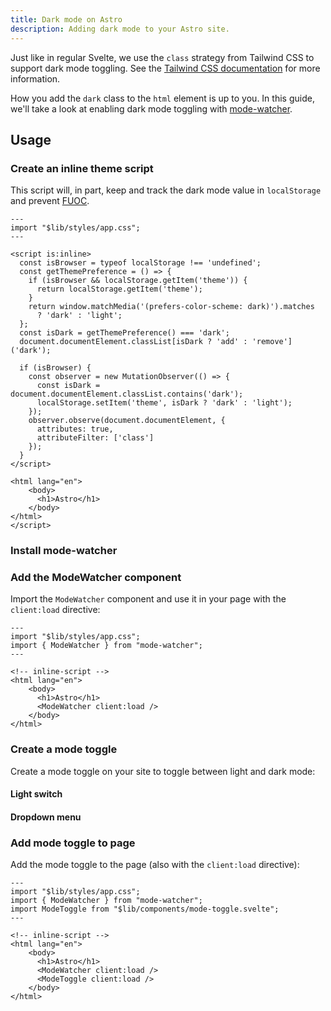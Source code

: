 ```yaml
---
title: Dark mode on Astro
description: Adding dark mode to your Astro site.
---
```


<script>
  import { Steps, ComponentPreview, PMInstall } from "$lib/components/docs";
</script>

Just like in regular Svelte, we use the `class` strategy from Tailwind CSS to support dark mode toggling. See the [Tailwind CSS documentation](https://tailwindcss.com/docs/dark-mode#toggling-dark-mode-manually) for more information.

How you add the `dark` class to the `html` element is up to you. In this guide, we'll take a look at enabling dark mode toggling with [mode-watcher](https://github.com/svecosystem/mode-watcher).

## Usage

<Steps>

### Create an inline theme script

This script will, in part, keep and track the dark mode value in `localStorage` and prevent [FUOC](https://en.wikipedia.org/wiki/Flash_of_unstyled_content).

```astro title="src/pages/index.astro" {5-27} showLineNumbers
---
import "$lib/styles/app.css";
---

<script is:inline>
  const isBrowser = typeof localStorage !== 'undefined';
  const getThemePreference = () => {
    if (isBrowser && localStorage.getItem('theme')) {
      return localStorage.getItem('theme');
    }
    return window.matchMedia('(prefers-color-scheme: dark)').matches
      ? 'dark' : 'light';
  };
  const isDark = getThemePreference() === 'dark';
  document.documentElement.classList[isDark ? 'add' : 'remove']('dark');

  if (isBrowser) {
    const observer = new MutationObserver(() => {
      const isDark = document.documentElement.classList.contains('dark');
      localStorage.setItem('theme', isDark ? 'dark' : 'light');
    });
    observer.observe(document.documentElement, {
      attributes: true,
      attributeFilter: ['class']
    });
  }
</script>

<html lang="en">
	<body>
      <h1>Astro</h1>
	</body>
</html>
</script>
```

### Install mode-watcher

<PMInstall command="mode-watcher@0.5.1" />

### Add the ModeWatcher component

Import the `ModeWatcher` component and use it in your page with the `client:load` directive:

```astro title="src/pages/index.astro" {3,9} showLineNumbers
---
import "$lib/styles/app.css";
import { ModeWatcher } from "mode-watcher";
---

<!-- inline-script -->
<html lang="en">
	<body>
      <h1>Astro</h1>
      <ModeWatcher client:load />
	</body>
</html>
```

### Create a mode toggle

Create a mode toggle on your site to toggle between light and dark mode:

#### Light switch

<ComponentPreview name="dark-mode-light-switch">

<div></div>

</ComponentPreview>

#### Dropdown menu

<ComponentPreview name="dark-mode-dropdown-menu">

<div></div>

</ComponentPreview>

### Add mode toggle to page

Add the mode toggle to the page (also with the `client:load` directive):

```astro title="src/pages/index.astro" {4,12} showLineNumbers
---
import "$lib/styles/app.css";
import { ModeWatcher } from "mode-watcher";
import ModeToggle from "$lib/components/mode-toggle.svelte";
---

<!-- inline-script -->
<html lang="en">
	<body>
      <h1>Astro</h1>
      <ModeWatcher client:load />
      <ModeToggle client:load />
	</body>
</html>
```

</Steps>
